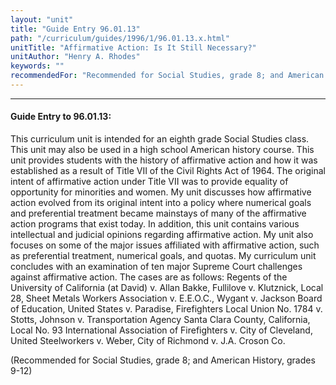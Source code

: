 ```yaml
---
layout: "unit"
title: "Guide Entry 96.01.13"
path: "/curriculum/guides/1996/1/96.01.13.x.html"
unitTitle: "Affirmative Action: Is It Still Necessary?"
unitAuthor: "Henry A. Rhodes"
keywords: ""
recommendedFor: "Recommended for Social Studies, grade 8; and American History, grades 9-12"
---
```

<body>
<hr/>
<h4>
Guide Entry to 96.01.13:
</h4>
This curriculum unit is intended for an eighth grade Social Studies class. This unit may also be used in a high school American history course. This unit provides students with the history of affirmative action and how it was established as a result of Title VII of the Civil Rights Act of 1964. The original intent of affirmative action under Title VII was to provide equality of opportunity for minorities and women. My unit discusses how affirmative action evolved from its original intent into a policy where numerical goals and preferential treatment became mainstays of many of the affirmative action programs that exist today. In addition, this unit contains various intellectual and judicial opinions regarding affirmative action. My unit also focuses on some of the major issues affiliated with affirmative action, such as preferential treatment, numerical goals, and quotas. My curriculum unit concludes with an examination of ten major Supreme Court challenges against affirmative action. The cases are as follows: Regents of the University of California (at David) v. Allan Bakke, Fullilove v. Klutznick, Local 28, Sheet Metals Workers Association v. E.E.O.C., Wygant v. Jackson Board of Education, United States v. Paradise, Firefighters Local Union No. 1784 v. Stotts, Johnson v. Transportation Agency Santa Clara County, California, Local No. 93 International Association of Firefighters v. City of Cleveland, United Steelworkers v. Weber, City of Richmond v. J.A. Croson Co.
<p>
(Recommended for Social Studies, grade 8; and American History, grades 9-12)
</p>
</body>
